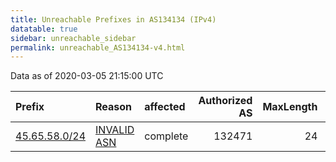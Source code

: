 ```yaml
---
title: Unreachable Prefixes in AS134134 (IPv4)
datatable: true
sidebar: unreachable_sidebar
permalink: unreachable_AS134134-v4.html
---
```


Data as of 2020-03-05 21:15:00 UTC


<div class="datatable-begin"></div>

| Prefix                                               | Reason                                                                                                | affected   |   Authorized AS |   MaxLength | Anchor                                       |   unreachable /24s |
|:-----------------------------------------------------|:------------------------------------------------------------------------------------------------------|:-----------|----------------:|------------:|:---------------------------------------------|-------------------:|
| [45.65.58.0/24](https://stat.ripe.net/45.65.58.0/24) | [INVALID ASN](https://rpki-validator.ripe.net/announcement-preview?asn=AS134134&prefix=45.65.58.0/24) | complete   |          132471 |          24 | [APNIC](unreachable_APNIC_RPKI_Root-v4.html) |                  1 |

<div class="datatable-end"></div>